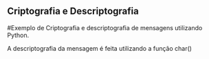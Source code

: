 ## Criptografia e Descriptografia

#Exemplo de Criptografia e descriptografia de mensagens utilizando Python.
<p> 
  A descriptografia da mensagem é feita utilizando a função char()
</p>


